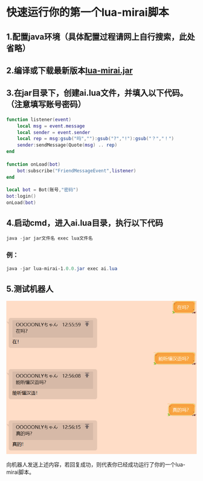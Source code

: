 # 快速运行你的第一个lua-mirai脚本



## 1.配置java环境（具体配置过程请网上自行搜索，此处省略）



## 2.编译或下载最新版本[lua-mirai.jar](https://github.com/only52607/lua-mirai/releases)



## 3.在jar目录下，创建ai.lua文件，并填入以下代码。（注意填写账号密码）

```lua
function listener(event)
    local msg = event.message
    local sender = event.sender
    local rep = msg:gsub("吗",""):gsub("?","!"):gsub("？","！")
    sender:sendMessage(Quote(msg) .. rep)
end

function onLoad(bot)
    bot:subscribe("FriendMessageEvent",listener)
end

local bot = Bot(账号,"密码")
bot:login()
onLoad(bot)
```



## 4.启动cmd，进入ai.lua目录，执行以下代码

```powershell
java -jar jar文件名 exec lua文件名
```

### 例：

```powershell
java -jar lua-mirai-1.0.0.jar exec ai.lua
```



## 5.测试机器人

![aiDialog](/docs/res/aiDialog.png)

向机器人发送上述内容，若回复成功，则代表你已经成功运行了你的一个lua-mirai脚本。